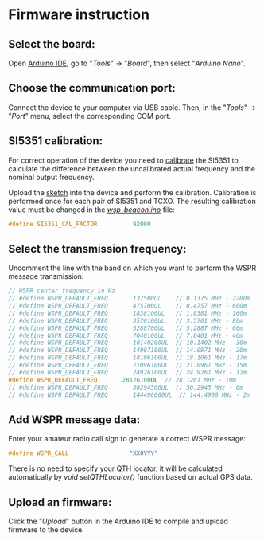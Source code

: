 # Firmware instruction

## Select the board:
Open [Arduino IDE](https://www.arduino.cc/en/software), go to "_Tools_" -> "_Board_", then select  "_Arduino Nano_".

## Choose the communication port:
Connect the device to your computer via USB cable. Then, in the "_Tools_" -> "_Port_" menu, select the corresponding COM port.

## SI5351 calibration:
For correct operation of the device you need to [calibrate](https://github.com/etherkit/Si5351Arduino/tree/master?tab=readme-ov-file#calibration) the SI5351 to calculate the difference between the uncalibrated actual frequency and the nominal output frequency. 

Upload the [sketch](https://github.com/etherkit/Si5351Arduino/blob/master/examples/si5351_calibration/si5351_calibration.ino) into the device and perform the calibration. Calibration is performed once for each pair of SI5351 and TCXO. The resulting calibration value must be changed in the [_wsp-beacon.ino_](wsp-beacon.ino) file: 
```cpp
#define SI5351_CAL_FACTOR          92000
```

## Select the transmission frequency:
Uncomment the line with the band on which you want to perform the WSPR message transmission:
```cpp
// WSPR center frequency in Hz
// #define WSPR_DEFAULT_FREQ       137500UL    // 0.1375 MHz - 2200m
// #define WSPR_DEFAULT_FREQ       475700UL    // 0.4757 MHz - 600m
// #define WSPR_DEFAULT_FREQ       1838100UL   // 1.8381 MHz - 160m
// #define WSPR_DEFAULT_FREQ       3570100UL   // 3.5701 MHz - 80m
// #define WSPR_DEFAULT_FREQ       5288700UL   // 5.2887 MHz - 60m
// #define WSPR_DEFAULT_FREQ       7040100UL   // 7.0401 MHz - 40m
// #define WSPR_DEFAULT_FREQ       10140200UL  // 10.1402 MHz - 30m
// #define WSPR_DEFAULT_FREQ       14097100UL  // 14.0971 MHz - 20m
// #define WSPR_DEFAULT_FREQ       18106100UL  // 18.1061 MHz - 17m
// #define WSPR_DEFAULT_FREQ       21096100UL  // 21.0961 MHz - 15m
// #define WSPR_DEFAULT_FREQ       24926100UL  // 24.9261 MHz - 12m
#define WSPR_DEFAULT_FREQ       28126100UL  // 28.1261 MHz - 10m
// #define WSPR_DEFAULT_FREQ       50294500UL  // 50.2945 MHz - 6m
// #define WSPR_DEFAULT_FREQ       144490000UL  // 144.4900 MHz - 2m
```

## Add WSPR message data:
Enter your amateur radio call sign to generate a correct WSPR message:
```cpp
#define WSPR_CALL                 "XX0YYY"
```
There is no need to specify your QTH locator, it will be calculated automatically by _void setQTHLocator()_ function based on actual GPS data.

## Upload an firmware:
Click the "_Upload_" button in the Arduino IDE to compile and upload firmware to the device.